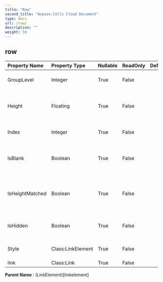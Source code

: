 ```yaml
---
title: "Row"
second_title: "Aspose.Cells Cloud Document"
type: docs
url: /row/
description: ""
weight: 50
---
```


## **row**

 

| Property Name | Property Type | Nullable |  ReadOnly | DefaultValue | Description | 
| :- | :- | :- |:- |  :- | :- |
| GroupLevel | Integer | True |  False |  | Gets the group level of the row. |  
| Height | Floating | True |  False |  | Gets and sets the row height in unit of Points. |  
| Index | Integer | True |  False |  | Gets the index of this row. |  
| IsBlank | Boolean | True |  False |  | Indicates whether the row contains any data |  
| IsHeightMatched | Boolean | True |  False |  | Indicates that row height and default font height matches. |  
| IsHidden | Boolean | True |  False |  | Indicates whether the row is hidden. |  
| Style | Class:LinkElement | True |  False |  | Represents the style of this row. |  
| link | Class:Link | True |  False |  |  |  

**Parent Name** : (LinkElement)[linkelement]

